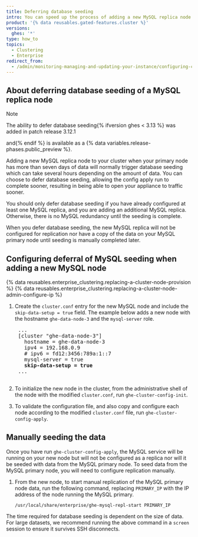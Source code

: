 ```yaml
---
title: Deferring database seeding
intro: You can speed up the process of adding a new MySQL replica node to your cluster by opting to defer database seeding.
product: '{% data reusables.gated-features.cluster %}'
versions:
  ghes: '*'
type: how_to
topics:
  - Clustering
  - Enterprise
redirect_from:
  - /admin/monitoring-managing-and-updating-your-instance/configuring-clustering/deferring-database-seeding
---
```


## About deferring database seeding of a MySQL replica node

>[!NOTE]
>The ability to defer database seeding{% ifversion ghes < 3.13 %} was added in patch release
 3.12.1

 and{% endif %} is available as a {% data variables.release-phases.public_preview %}.

Adding a new MySQL replica node to your cluster when your primary node has more than seven days of data will normally trigger database seeding which can take several hours depending on the amount of data. You can choose to defer database seeding, allowing the config apply run to complete sooner, resulting in being able to open your appliance to traffic sooner.

You should only defer database seeding if you have already configured at least one MySQL replica, and you are adding an additional MySQL replica. Otherwise, there is no MySQL redundancy until the seeding is complete.

When you defer database seeding, the new MySQL replica will not be configured for replication nor have a copy of the data on your MySQL primary node until seeding is manually completed later.

## Configuring deferral of MySQL seeding when adding a new MySQL node

{% data reusables.enterprise_clustering.replacing-a-cluster-node-provision %}
{% data reusables.enterprise_clustering.replacing-a-cluster-node-admin-configure-ip %}
1. Create the `cluster.conf` entry for the new MySQL node and include the `skip-data-setup = true` field. The example below adds a new node with the hostname `ghe-data-node-3` and the `mysql-server` role.

    <pre>
    ...
    [cluster "ghe-data-node-3"]
      hostname = ghe-data-node-3
      ipv4 = 192.168.0.9
      # ipv6 = fd12:3456:789a:1::7
      mysql-server = true
      <strong>skip-data-setup = true</strong>
    ...
    </pre>

1. To initialize the new node in the cluster, from the administrative shell of the node with the modified `cluster.conf`, run `ghe-cluster-config-init`.
1. To validate the configuration file, and also copy and configure each node according to the modified `cluster.conf` file, run `ghe-cluster-config-apply`.

## Manually seeding the data

Once you have run `ghe-cluster-config-apply`, the MySQL service will be running on your new node but will not be configured as a replica nor will it be seeded with data from the MySQL primary node. To seed data from the MySQL primary node, you will need to configure replication manually.

1. From the new node, to start manual replication of the MySQL primary node data, run the following command, replacing `PRIMARY_IP` with the IP address of the node running the MySQL primary.

    ```shell
    /usr/local/share/enterprise/ghe-mysql-repl-start PRIMARY_IP
    ```

The time required for database seeding is dependent on the size of data. For large datasets, we recommend running the above command in a `screen` session to ensure it survives SSH disconnects.
